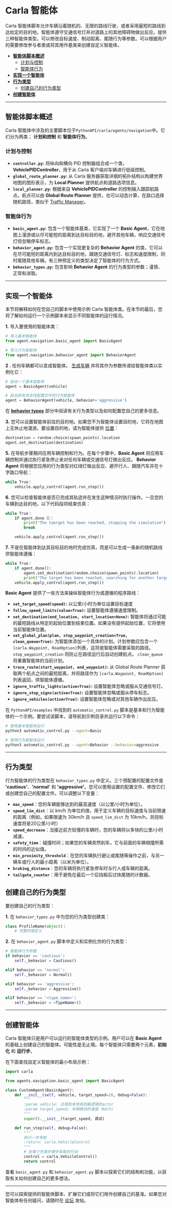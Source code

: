 # Carla 智能体

Carla 智能体脚本允许车辆沿着随机的、无限的路线行驶，或者采用最短的路线到达给定的目的地。智能体遵守交通信号灯并对道路上的其他障碍物做出反应。提供三种智能体类型。可以修改目标速度、制动距离、尾随行为等参数。可以根据用户的需要修改参与者类或将其用作基类来创建自定义智能体。

- [__智能体脚本概述__](#overview-of-agent-scripts)
    - [计划与控制](#planning-and-control)
    - [智能体行为](#agent-behaviors)
- [__实现一个智能体__](#implement-an-agent)
- [__行为类型__](#behavior-types)
    - [创建自己的行为类型](#create-your-own-behavior-type)
- [__创建智能体__](#creating-an-agent)

---

## 智能体脚本概述

Carla 智能体中涉及的主要脚本位于`PythonAPI/carla/agents/navigation`中。它们分为两类； __计划和控制__ 和 __智能体行为__。

### 计划与控制

- __`controller.py`:__ 将纵向和横向 PID 控制器组合成一个类，__VehiclePIDController__，用于从 Carla 客户端对车辆进行低级控制。
- __`global_route_planner.py`:__ 从 Carla 服务器获取详细的拓扑结构以构建世界地图的图形表示，为 __Local Planner__ 提供航点和道路选项信息。
- __`local_planner.py`:__ 根据来自 __VehiclePIDController__ 的控制输入跟踪航路点。航点可以由 __Global Route Planner__ 提供，也可以动态计算，在路口选择随机路径，类似于 [Traffic Manager](adv_traffic_manager.md)。

### 智能体行为

- __`basic_agent.py`:__ 包含一个智能体基类，它实现了一个 __Basic Agent__，它在地图上漫游或以尽可能短的距离到达目标目的地，避开其他车辆，响应交通信号灯但忽略停车标志。
- __`behavior_agent.py`:__ 包含一个实现更复杂的 __Behavior Agent__ 的类，它可以在尽可能短的距离内到达目标目的地，跟随交通信号灯、标志和速度限制，同时尾随其他车辆。有三种预定义的类型决定了智能体的行为方式。
- __`behavior_types.py`:__ 包含影响 __Behavior Agent__ 的行为类型的参数；谨慎、正常和进取。

---

## 实现一个智能体

本节将解释如何在您自己的脚本中使用示例 Carla 智能体类。在本节的最后，您将了解如何运行一个示例脚本来显示不同智能体的运行情况。

__1.__ 导入要使用的智能体类：

```py
# 导入基本智能体
from agent.navigation.basic_agent import BasicAgent

# 导入行为智能体
from agent.navigation.behavior_agent import BehaviorAgent
```

__2 .__ 任何车辆都可以变成智能体。 [生成车辆](core_actors.md#spawning) 并将其作为参数传递给智能体类以实例化它：

```py
# 启动一个基本智能体
agent = BasicAgent(vehicle)

# 启动具有攻击性配置文件的行为智能体
agent = BehaviorAgent(vehicle, behavior='aggressive')
```

在 [__behavior types__](#behavior-types) 部分中阅读有关行为类型以及如何配置您自己的更多信息。

__3.__ 您可以设置智能体前往的目的地。如果您不为智能体设置目的地，它将在地图上无休止地漫游。要设置目的地，请为智能体提供 [位置](python_api.md#carlalocation)：

```py
destination = random.choice(spawn_points).location
agent.set_destination(destination)
```

__5.__ 在导航步骤期间应用车辆控制和行为。在每个步骤中，__Basic Agent__ 将应用车辆控制并通过执行紧急停止来对任何车辆或交通信号灯做出反应。 __Behavior Agent__ 将根据您应用的行为类型对红绿灯做出反应、避开行人、跟随汽车并在十字路口导航：

```py
while True：
    vehicle.apply_control(agent.run_step())
```

__6.__ 您可以检查智能体是否已完成其轨迹并在发生这种情况时执行操作。一旦您的车辆到达目的地，以下代码段将结束仿真：

```py
while True：
    if agent.done（）：
        print("The taerget has been reached, stopping the simulation")
        break

    vehicle.apply_control(agent.run_step())
```

__7.__ 不是在智能体到达其目标目的地时完成仿真，而是可以生成一条新的随机路线供智能体遵循：

```py
while True：
    if agent.done():   
        agent.set_destination(random.choice(spawn_points).location)
        print("The target has been reached, searching for another target")
    vehicle.apply_control(agent.run_step())
```

__Basic Agent__ 提供了一些方法来操纵智能体行为或遵循的程序路线：

- __`set_target_speed(speed)`:__ 以公里/小时为单位设置目标速度
- __`follow_speed_limits(value=True)`:__ 设置智能体遵循速度限制。
- __`set_destination(end_location, start_location=None)`:__ 智能体将通过可能的最短路线从特定的起始位置到结束位置。如果没有提供起始位置，它将使用当前智能体位置。
- __`set_global_plan(plan, stop_waypoint_creation=True, clean_queue=True)`:__ 为智能体添加一个具体的计划。计划参数应包含一个`[carla.Waypoint, RoadOption]`列表，这将是智能体需要采取的路径。 `stop_waypoint_creation` 将防止在路径运行后自动创建航点。 `clean_queue` 将重置智能体的当前计划。
- __`trace_route(start_waypoint, end_waypoint)`:__ 从 Global Route Planner 获取两个航点之间的最短距离，并将路径作为 `[carla.Waypoint, RoadOption]` 列表返回，供智能体遵循。
- __`ignore_traffic_lights(active=True)`:__ 设置智能体忽略或服从交通信号灯。
- __`ignore_stop_signs(active=True)`:__ 设置智能体忽略或服从停车标志。
- __`ignore_vehicles(active=True)`:__ 设置智能体忽略或对其他车辆作出反应。

在 `PythonAPI/examples` 中找到的 `automatic_control.py` 脚本是基本和行为智能体的一个示例。要尝试该脚本，请导航到示例目录并运行以下命令：

```sh
# 使用基本智能体运行
python3 automatic_control.py --agent=Basic

# 使用行为智能体运行
python3 automatic_control.py --agent=Behavior --behavior=aggressive
```

---

## 行为类型

行为智能体的行为类型在 `behavior_types.py` 中定义。三个预配置的配置文件是 __'cautious'__、__'normal'__ 和 __'aggressive'__。您可以使用设置的配置文件、修改它们或创建您自己的配置文件。可以调整以下变量：

- __`max_speed`__：您的车辆能够达到的最高速度（以公里/小时为单位）。
- __`speed_lim_dist`__：以 km/h 为单位的值，用于定义车辆的目标速度与当前限速的距离（例如，如果限速为 30km/h 且 `speed_lim_dist` 为 10km/h，则目标速度将是20公里/小时）
- __`speed_decrease`__：当接近前方较慢的车辆时，您的车辆将以多快的公里/小时减速。
- __`safety_time`__：碰撞时间；如果您的车辆突然刹车，它与前面的车辆相撞所需的时间的近似值。
- __`min_proximity_threshold`__：在您的车辆执行避让或尾随等操作之前，与另一辆车或行人的最小距离（以米为单位）。
- __`braking_distance`__：您的车辆将执行紧急停车时与行人或车辆的距离。
- __`tailgate_counter`__：用于避免在最后一个后挡板后过快尾随的计数器。

## 创建自己的行为类型

要创建自己的行为类型：

__1.__ 在 `behavior_types.py` 中为您的行为类型创建类：

```py
class ProfileName(object)：
    # 完整的值定义
```

__2.__ 在 `behavior_agent.py` 脚本中定义和实例化你的行为类型：

```py
# 智能体行为参数
if behavior == 'cautious':
    self._behavior = Cautious()

elif behavior == 'normal':
    self._behavior = Normal()

elif behavior == 'aggressive':
    self._behavior = Aggressive()

elif behavior == '<type_name>':
    self._behavior = <TypeName>()
```

---

## 创建智能体

Carla 智能体只是用户可以运行的智能体类型的示例。用户可以在 __Basic Agent__ 的基础上创建自己的智能体。可能性是无止境。每个智能体只需要两个元素，__初始化__ 和 __运行步__。

在下面查找自定义智能体的最小布局示例：

```py
import carla

from agents.navigation.basic_agent import BasicAgent

class CustomAgent(BasicAgent):
    def __init__(self, vehicle, target_speed=20, debug=False):
        """
        :param vehicle: 应用到本地规划器逻辑的actor
        :param target_speed: 车辆移动的速度（Km/h）
        """
        super().__init__(target_speed, 调试)

    def run_step(self, debug=False):
        """
        执行一步导航
        :return: carla.VehicleControl
        """
        # 在每个仿真步骤中采取的行动
        control = carla.VehicleControl()
        return control
```

查看 `basic_agent.py` 和 `behavior_agent.py` 脚本以探索它们的结构和功能，以获取有关如何创建自己的更多想法。

---

您可以探索提供的智能体脚本、扩展它们或将它们用作创建自己的基准。如果您对智能体有任何疑问，请随时在 [论坛](https://github.com/carla-simulator/carla/discussions/) 发帖。